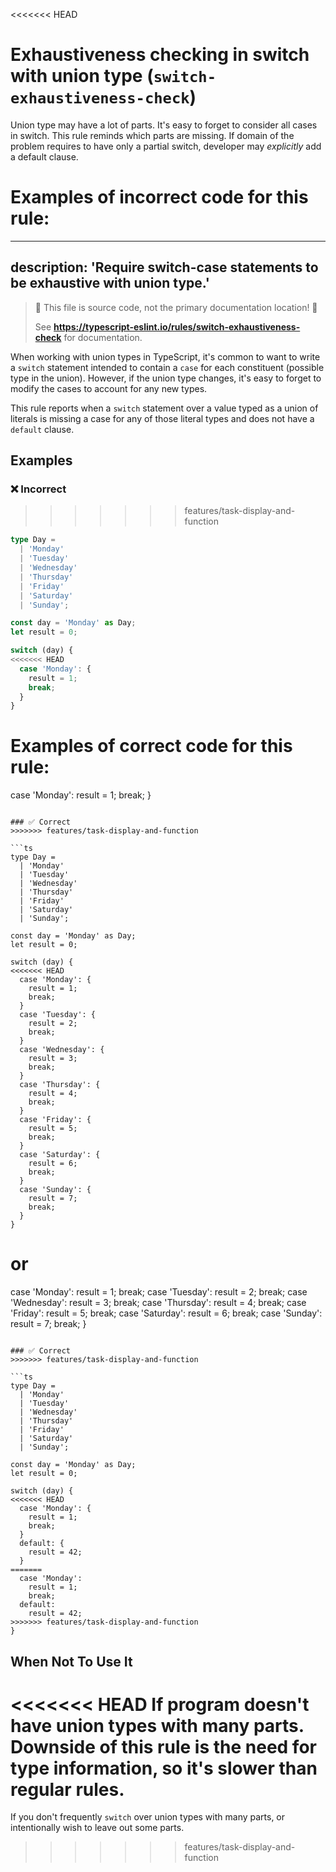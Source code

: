 <<<<<<< HEAD
# Exhaustiveness checking in switch with union type (`switch-exhaustiveness-check`)

Union type may have a lot of parts. It's easy to forget to consider all cases in switch. This rule reminds which parts are missing. If domain of the problem requires to have only a partial switch, developer may _explicitly_ add a default clause.

Examples of **incorrect** code for this rule:
=======
---
description: 'Require switch-case statements to be exhaustive with union type.'
---

> 🛑 This file is source code, not the primary documentation location! 🛑
>
> See **https://typescript-eslint.io/rules/switch-exhaustiveness-check** for documentation.

When working with union types in TypeScript, it's common to want to write a `switch` statement intended to contain a `case` for each constituent (possible type in the union).
However, if the union type changes, it's easy to forget to modify the cases to account for any new types.

This rule reports when a `switch` statement over a value typed as a union of literals is missing a case for any of those literal types and does not have a `default` clause.

## Examples

<!--tabs-->

### ❌ Incorrect
>>>>>>> features/task-display-and-function

```ts
type Day =
  | 'Monday'
  | 'Tuesday'
  | 'Wednesday'
  | 'Thursday'
  | 'Friday'
  | 'Saturday'
  | 'Sunday';

const day = 'Monday' as Day;
let result = 0;

switch (day) {
<<<<<<< HEAD
  case 'Monday': {
    result = 1;
    break;
  }
}
```

Examples of **correct** code for this rule:
=======
  case 'Monday':
    result = 1;
    break;
}
```

### ✅ Correct
>>>>>>> features/task-display-and-function

```ts
type Day =
  | 'Monday'
  | 'Tuesday'
  | 'Wednesday'
  | 'Thursday'
  | 'Friday'
  | 'Saturday'
  | 'Sunday';

const day = 'Monday' as Day;
let result = 0;

switch (day) {
<<<<<<< HEAD
  case 'Monday': {
    result = 1;
    break;
  }
  case 'Tuesday': {
    result = 2;
    break;
  }
  case 'Wednesday': {
    result = 3;
    break;
  }
  case 'Thursday': {
    result = 4;
    break;
  }
  case 'Friday': {
    result = 5;
    break;
  }
  case 'Saturday': {
    result = 6;
    break;
  }
  case 'Sunday': {
    result = 7;
    break;
  }
}
```

or
=======
  case 'Monday':
    result = 1;
    break;
  case 'Tuesday':
    result = 2;
    break;
  case 'Wednesday':
    result = 3;
    break;
  case 'Thursday':
    result = 4;
    break;
  case 'Friday':
    result = 5;
    break;
  case 'Saturday':
    result = 6;
    break;
  case 'Sunday':
    result = 7;
    break;
}
```

### ✅ Correct
>>>>>>> features/task-display-and-function

```ts
type Day =
  | 'Monday'
  | 'Tuesday'
  | 'Wednesday'
  | 'Thursday'
  | 'Friday'
  | 'Saturday'
  | 'Sunday';

const day = 'Monday' as Day;
let result = 0;

switch (day) {
<<<<<<< HEAD
  case 'Monday': {
    result = 1;
    break;
  }
  default: {
    result = 42;
  }
=======
  case 'Monday':
    result = 1;
    break;
  default:
    result = 42;
>>>>>>> features/task-display-and-function
}
```

## When Not To Use It

<<<<<<< HEAD
If program doesn't have union types with many parts. Downside of this rule is the need for type information, so it's slower than regular rules.
=======
If you don't frequently `switch` over union types with many parts, or intentionally wish to leave out some parts.
>>>>>>> features/task-display-and-function
